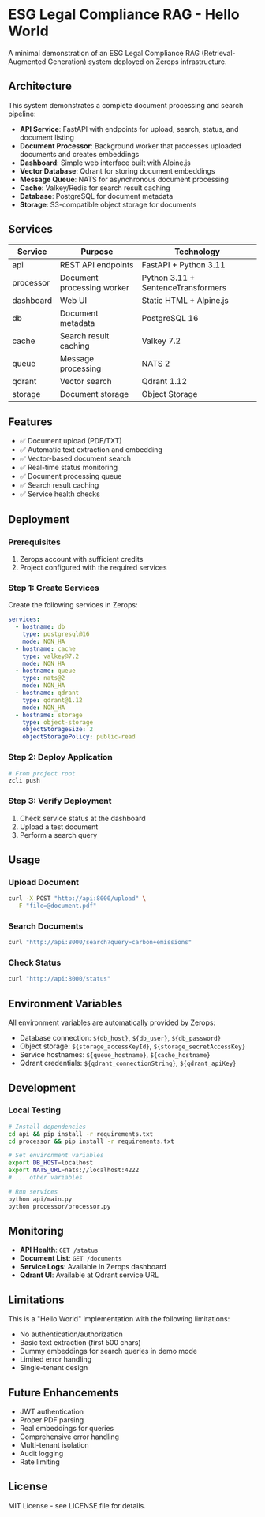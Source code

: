 # ESG Legal Compliance RAG - Hello World

A minimal demonstration of an ESG Legal Compliance RAG (Retrieval-Augmented Generation) system deployed on Zerops infrastructure.

## Architecture

This system demonstrates a complete document processing and search pipeline:

- **API Service**: FastAPI with endpoints for upload, search, status, and document listing
- **Document Processor**: Background worker that processes uploaded documents and creates embeddings
- **Dashboard**: Simple web interface built with Alpine.js
- **Vector Database**: Qdrant for storing document embeddings
- **Message Queue**: NATS for asynchronous document processing
- **Cache**: Valkey/Redis for search result caching
- **Database**: PostgreSQL for document metadata
- **Storage**: S3-compatible object storage for documents

## Services

| Service | Purpose | Technology |
|---------|---------|------------|
| api | REST API endpoints | FastAPI + Python 3.11 |
| processor | Document processing worker | Python 3.11 + SentenceTransformers |
| dashboard | Web UI | Static HTML + Alpine.js |
| db | Document metadata | PostgreSQL 16 |
| cache | Search result caching | Valkey 7.2 |
| queue | Message processing | NATS 2 |
| qdrant | Vector search | Qdrant 1.12 |
| storage | Document storage | Object Storage |

## Features

- ✅ Document upload (PDF/TXT)
- ✅ Automatic text extraction and embedding
- ✅ Vector-based document search
- ✅ Real-time status monitoring
- ✅ Document processing queue
- ✅ Search result caching
- ✅ Service health checks

## Deployment

### Prerequisites

1. Zerops account with sufficient credits
2. Project configured with the required services

### Step 1: Create Services

Create the following services in Zerops:

```yaml
services:
  - hostname: db
    type: postgresql@16
    mode: NON_HA
  - hostname: cache
    type: valkey@7.2
    mode: NON_HA
  - hostname: queue
    type: nats@2
    mode: NON_HA
  - hostname: qdrant
    type: qdrant@1.12
    mode: NON_HA
  - hostname: storage
    type: object-storage
    objectStorageSize: 2
    objectStoragePolicy: public-read
```

### Step 2: Deploy Application

```bash
# From project root
zcli push
```

### Step 3: Verify Deployment

1. Check service status at the dashboard
2. Upload a test document
3. Perform a search query

## Usage

### Upload Document

```bash
curl -X POST "http://api:8000/upload" \
  -F "file=@document.pdf"
```

### Search Documents

```bash
curl "http://api:8000/search?query=carbon+emissions"
```

### Check Status

```bash
curl "http://api:8000/status"
```

## Environment Variables

All environment variables are automatically provided by Zerops:

- Database connection: `${db_host}`, `${db_user}`, `${db_password}`
- Object storage: `${storage_accessKeyId}`, `${storage_secretAccessKey}`
- Service hostnames: `${queue_hostname}`, `${cache_hostname}`
- Qdrant credentials: `${qdrant_connectionString}`, `${qdrant_apiKey}`

## Development

### Local Testing

```bash
# Install dependencies
cd api && pip install -r requirements.txt
cd processor && pip install -r requirements.txt

# Set environment variables
export DB_HOST=localhost
export NATS_URL=nats://localhost:4222
# ... other variables

# Run services
python api/main.py
python processor/processor.py
```

## Monitoring

- **API Health**: `GET /status`
- **Document List**: `GET /documents`
- **Service Logs**: Available in Zerops dashboard
- **Qdrant UI**: Available at Qdrant service URL

## Limitations

This is a "Hello World" implementation with the following limitations:

- No authentication/authorization
- Basic text extraction (first 500 chars)
- Dummy embeddings for search queries in demo mode
- Limited error handling
- Single-tenant design

## Future Enhancements

- JWT authentication
- Proper PDF parsing
- Real embeddings for queries
- Comprehensive error handling
- Multi-tenant isolation
- Audit logging
- Rate limiting

## License

MIT License - see LICENSE file for details.
